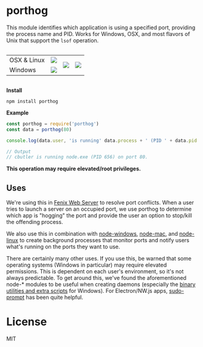 # porthog

This module identifies which application is using a specified
port, providing the process name and PID. Works for Windows, OSX, and most flavors of Unix that support the `lsof` operation.

<div style="display: flex; flex-direction: row;">
  <table>
    <tr>
      <td>OSX & Linux</td><td><img src="https://travis-ci.org/coreybutler/porthog.svg?branch=master"/></td>
      <td rowspan="2">
        <a href="https://github.com/feross/standard" target="_blank">
          <img src="https://cdn.rawgit.com/feross/standard/master/badge.svg"/>
        </a>
      </td>
      <td rowspan="2">
        <a href="https://npmjs.org/package/porthog" target="_blank"><img src="https://nodei.co/npm/porthog.png"/></a>
      </td>
    </tr>
    <tr>
      <td>Windows</td><td><img src="https://ci.appveyor.com/api/projects/status/9bno1artnhr9r45o"/></td>
    </tr>
  </table>
</div>

**Install**

`npm install porthog`

**Example**

```js
const porthog = require('porthog')
const data = porthog(80)

console.log(data.user, 'is running' data.process + ' (PID ' + data.pid + ') on port 80.')

// Output
// cbutler is running node.exe (PID 656) on port 80.
```

**This operation may require elevated/root privileges.**

## Uses

We're using this in [Fenix Web Server](http://fenixwebserver.com)
to resolve port conflicts. When a user tries to launch a server
on an occupied port, we use porthog to determine which app is
"hogging" the port and provide the user an option to stop/kill the offending process.

We also use this in combination with [node-windows](https://github.com/coreybutler/node-windows),
[node-mac](https://github.com/coreybutler/node-mac), and
[node-linux](https://github.com/coreybutler/node-linux) to
create background processes that monitor ports and notify
users what's running on the ports they want to use.

There are certainly many other uses. If you use this, be
warned that some operating systems (Windows in particular)
may require elevated permissions. This is dependent on
each user's environment, so it's not always predictable. To
get around this, we've found the aforementioned node-* modules
to be useful when creating daemons (especially the [binary utilities and extra  scripts](https://github.com/coreybutler/node-windows/tree/master/bin) for Windows). For Electron/NW.js apps,
[sudo-prompt](https://github.com/jorangreef/sudo-prompt) has been
quite helpful.

# License

MIT
